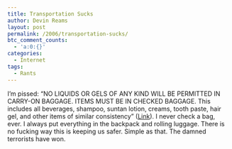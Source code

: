 ```yaml
---
title: Transportation Sucks
author: Devin Reams
layout: post
permalink: /2006/transportation-sucks/
btc_comment_counts:
  - 'a:0:{}'
categories:
  - Internet
tags:
  - Rants
---
```

I&#8217;m pissed: &#8220;NO LIQUIDS OR GELS OF ANY KIND WILL BE PERMITTED IN CARRY-ON BAGGAGE. ITEMS MUST BE IN CHECKED BAGGAGE. This includes all beverages, shampoo, suntan lotion, creams, tooth paste, hair gel, and other items of similar consistency&#8221; ([Link][1]). I never check a bag, ever. I always put everything in the backpack and rolling luggage. There is no fucking way this is keeping us safer. Simple as that. The damned terrorists have won.

 [1]: http://www.tsa.gov/press/happenings/threat-change.shtm